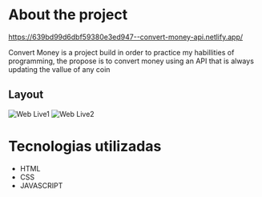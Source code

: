 # About the project

https://639bd99d6dbf59380e3ed947--convert-money-api.netlify.app/


Convert Money is a project build in order to practice my habillities of programming, the propose is to convert money using an API that is always updating the vallue of any coin



## Layout 
![Web Live1](https://github.com/Daniel-Reis-dev/assets-CONVERT-MONEY-print/blob/master/assets/Web1.jpeg) 
![Web Live2](https://github.com/Daniel-Reis-dev/assets-CONVERT-MONEY-print/blob/master/assets/Web2.jpeg)





# Tecnologias utilizadas

- HTML 
- CSS
- JAVASCRIPT








